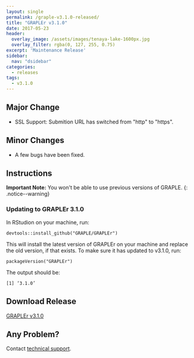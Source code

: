 ```yaml
---
layout: single
permalink: /graple-v3.1.0-released/
title: "GRAPLEr v3.1.0"
date: 2017-05-23
header:
  overlay_image: /assets/images/tenaya-lake-1600px.jpg
  overlay_filter: rgba(0, 127, 255, 0.75)
excerpt: 'Maintenance Release'
sidebar:
  nav: "dsidebar"
categories:
  - releases
tags:
  - v3.1.0
---
```

## Major Change

* SSL Support: Submition URL has switched from "http" to "https".

## Minor Changes

* A few bugs have been fixed.

## Instructions

**Important Note:** You won't be able to use previous versions of GRAPLE.
{: .notice--warning}

### Updating to GRAPLEr 3.1.0

In RStudion on your machine, run:

```
devtools::install_github("GRAPLE/GRAPLEr")
```

This will install the latest version of GRAPLEr on your machine and replace the old version, if that exists.
To make sure it has updated to v3.1.0, run:

```
packageVersion("GRAPLEr")
```

The output should be:

```
[1] ‘3.1.0’
```

## Download Release

[GRAPLEr v3.1.0](https://github.com/GRAPLE/GRAPLEr/releases/tag/v3.1.0)

## Any Problem?

Contact [technical support](../contact).